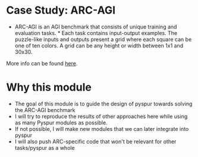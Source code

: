 # Case Study: ARC-AGI

* ARC-AGI is an AGI benchmark that consists of unique training and evaluation tasks. * Each task contains input-output examples. The puzzle-like inputs and outputs present a grid where each square can be one of ten colors. A grid can be any height or width between 1x1 and 30x30.

More info can be found [here](https://arcprize.org/guide).

# Why this module

* The goal of this module is to guide the design of pyspur towards solving the ARC-AGI benchmark
* I will try to reproduce the results of other approaches here while using as many Pyspur modules as possible.
* If not possible, I will make new modules that we can later integrate into pyspur
* I will also push ARC-specific code that won't be relevant for other tasks/pyspur as a whole